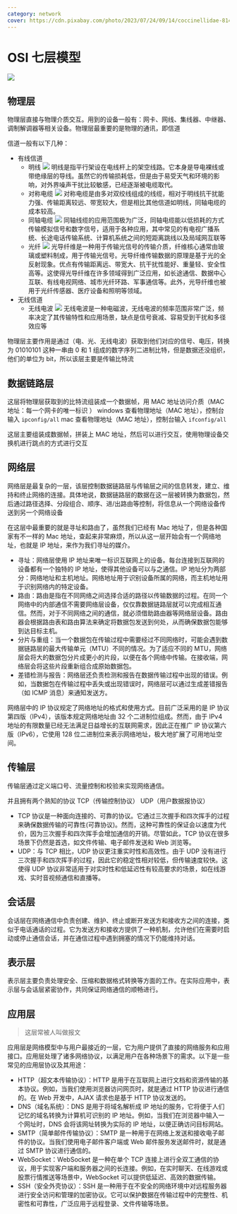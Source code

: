 ```yaml
---
category: network
cover: https://cdn.pixabay.com/photo/2023/07/24/09/14/coccinellidae-8146623_640.jpg
---
```


# OSI 七层模型

![](http://tuchuang.niubin.site/image/network-1.png)

## 物理层

物理层直接与物理介质交互。用到的设备一般有：网卡、网线、集线器、中继器、调制解调器等相关设备。物理层最重要的是物理的通讯，即信道

信道一般有以下几种：

- 有线信道
  - 明线
    ![](http://tuchuang.niubin.site/image/network-2.png)
    明线是指平行架设在电线杆上的架空线路。它本身是导电裸线或带绝缘层的导线。虽然它的传输损耗低，但是由于易受天气和环境的影响，对外界噪声干扰比较敏感，已经逐渐被电缆取代。
  - 对称电缆
    ![](http://tuchuang.niubin.site/image/network-3.png)
    对称电缆是由多对双绞线组成的线缆，相对于明线抗干扰能力强、传输距离较远、带宽较大，但是相比其他信道如明线，同轴电缆的成本较高。
  - 同轴电缆
    ![](http://tuchuang.niubin.site/image/network-4.png)
    同轴线缆的应用范围极为广泛，同轴电缆能以低损耗的方式传输模拟信号和数字信号，适用于各种应用，其中常见的有电视广播系统、长途电话传输系统、计算机系统之间的短距离跳线以及局域网互联等
  - 光纤
    ![](http://tuchuang.niubin.site/image/network-5.png)
    光导纤维是一种用于传输光信号的传输介质，纤维核心通常由玻璃或塑料制成，用于传输光信号。光导纤维传输数据的原理是基于光的全反射现象。优点有传输距离远、带宽大、抗干扰性能好、重量轻、安全性高等。这使得光导纤维在许多领域得到广泛应用，如长途通信、数据中心互联、有线电视网络、城市光纤环路、军事通信等。此外，光导纤维也被用于光纤传感器、医疗设备和照明等领域。
- 无线信道
  - 无线电波
    ![](http://tuchuang.niubin.site/image/network-6.png)
    无线电波是一种电磁波，无线电波的频率范围非常广泛，频率决定了其传输特性和应用场景，缺点是信号衰减、容易受到干扰和多径效应等

物理层主要作用是通过（电、光、无线电波）获取到他们对应的信号、电压，转换为 01010101 这种一串由 0 和 1 组成的数字序列二进制比特，但是数据还没组织，他们的单位为 bit，所以该层主要是传输比特流

## 数据链路层

这层将物理层获取到的比特流组装成一个数据帧，用 MAC 地址访问介质（MAC 地址：每一个网卡的唯一标识 ）
windows 查看物理地址（MAC 地址），控制台输入 `ipconfig/all`
mac 查看物理地址（MAC 地址），控制台输入 `ifconfig/all`

这层主要组装成数据帧，拼装上 MAC 地址，然后可以进行交互，使用物理设备交换机进行跳点的方式进行交互

## 网络层

网络层是最复杂的一层，该层控制数据链路层与传输层之间的信息转发，建立、维持和终止网络的连接。具体地说，数据链路层的数据在这一层被转换为数据包，然后通过路径选择、分段组合、顺序、进/出路由等控制，将信息从一个网络设备传送到另一个网络设备

在这层中最重要的就是寻址和路由了，虽然我们已经有 Mac 地址了，但是各种国家有不一样的 Mac 地址，查起来非常麻烦，所以从这一层开始会有一个网络地址，也就是 IP 地址，来作为我们寻址的媒介。

- 寻址：网络层使用 IP 地址来唯一标识互联网上的设备。每台连接到互联网的设备都有一个独特的 IP 地址，使得其他设备可以与之通信。IP 地址分为两部分：网络地址和主机地址。网络地址用于识别设备所属的网络，而主机地址用于识别网络内的特定设备。
- 路由：路由是指在不同网络之间选择合适的路径以传输数据的过程。在同一个网络中的内部通信不需要网络层设备，仅仅靠数据链路层就可以完成相互通信。然而，对于不同网络之间的通信，就必须借助路由器等网络层设备。路由器会根据路由表和路由算法来确定将数据包发送到何处，从而确保数据包能够到达目标主机。
- 分片与重组：当一个数据包在传输过程中需要经过不同网络时，可能会遇到数据链路层的最大传输单元（MTU）不同的情况。为了适应不同的 MTU，网络层会将大的数据包分片成更小的片段，以便在各个网络中传输。在接收端，网络层会将这些片段重新组合成原始数据包。
- 差错检测与报告：网络层还负责检测和报告在数据传输过程中出现的错误。例如，当数据包在传输过程中丢失或出现错误时，网络层可以通过生成差错报告（如 ICMP 消息）来通知发送方。

网络层中的 IP 协议规定了网络地址的格式和使用方式。目前广泛采用的是 IP 协议第四版（IPv4），该版本规定网络地址由 32 个二进制位组成。然而，由于 IPv4 地址的有限数量已经无法满足日益增长的互联网需求，因此正在推广 IP 协议第六版（IPv6），它使用 128 位二进制位来表示网络地址，极大地扩展了可用地址空间。

## 传输层

传输层通过定义端口号、流量控制和校验来实现网络通信。

并且拥有两个熟知的协议 TCP（传输控制协议） UDP（用户数据报协议）

- TCP 协议是一种面向连接的、可靠的协议。它通过三次握手和四次挥手的过程来确保数据传输的可靠性(可靠协议)。然而，这种可靠性的保证会以速度为代价，因为三次握手和四次挥手会增加通信的开销。尽管如此，TCP 协议在很多场景下仍然是首选，如文件传输、电子邮件发送和 Web 浏览等。
- UDP：与 TCP 相比，UDP 协议更注重实时性和高效性。由于 UDP 没有进行三次握手和四次挥手的过程，因此它的稳定性相对较低，但传输速度较快。这使得 UDP 协议非常适用于对实时性和低延迟性有较高要求的场景，如在线游戏、实时音视频通信和直播等。

## 会话层

会话层在网络通信中负责创建、维护、终止或断开发送方和接收方之间的连接，类似于电话通话的过程。它为发送方和接收方提供了一种机制，允许他们在需要时启动或停止通信会话，并在通信过程中遇到拥塞的情况下仍能维持对话。

## 表示层

表示层主要负责处理安全、压缩和数据格式转换等方面的工作。在实际应用中，表示层与会话层紧密协作，共同保证网络通信的顺畅进行。

## 应用层

> 这层常被人叫做报文

应用层是网络模型中与用户最接近的一层，它为用户提供了直接的网络服务和应用接口。应用层处理了诸多网络协议，以满足用户在各种场景下的需求。以下是一些常见的应用层协议及其用途：

- HTTP（超文本传输协议）：HTTP 是用于在互联网上进行文档和资源传输的基本协议。例如，当我们使用浏览器访问网页时，就是通过 HTTP 协议进行通信的。在 Web 开发中，AJAX 请求也是基于 HTTP 协议发送的。
- DNS（域名系统）：DNS 是用于将域名解析成 IP 地址的服务，它将便于人们记忆的域名转换为计算机可识别的 IP 地址。例如，当我们在浏览器中输入一个网址时，DNS 会将该网址转换为实际的 IP 地址，以便正确访问目标网站。
- SMTP（简单邮件传输协议）：SMTP 是一种用于在网络上发送和接收电子邮件的协议。当我们使用电子邮件客户端或 Web 邮件服务发送邮件时，就是通过 SMTP 协议进行通信的。
- WebSocket：WebSocket 是一种在单个 TCP 连接上进行全双工通信的协议，用于实现客户端和服务器之间的长连接。例如，在实时聊天、在线游戏或股票行情推送等场景中，WebSocket 可以提供低延迟、高效的数据传输。
- SSH（安全外壳协议）：SSH 是一种用于在不安全的网络环境中对远程服务器进行安全访问和管理的加密协议。它可以保护数据在传输过程中的完整性、机密性和可靠性，广泛应用于远程登录、文件传输等场景。
